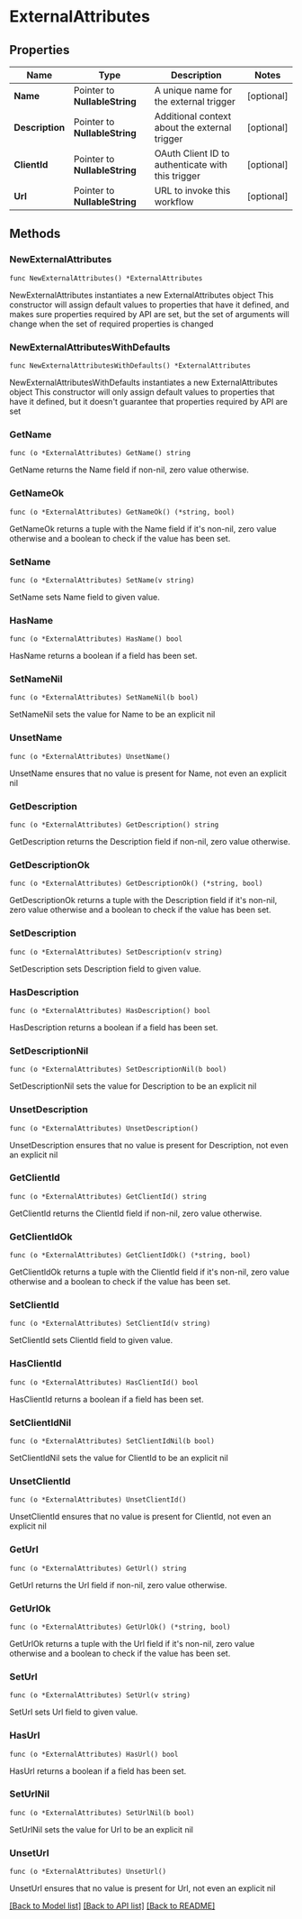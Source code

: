 # ExternalAttributes

## Properties

Name | Type | Description | Notes
------------ | ------------- | ------------- | -------------
**Name** | Pointer to **NullableString** | A unique name for the external trigger | [optional] 
**Description** | Pointer to **NullableString** | Additional context about the external trigger | [optional] 
**ClientId** | Pointer to **NullableString** | OAuth Client ID to authenticate with this trigger | [optional] 
**Url** | Pointer to **NullableString** | URL to invoke this workflow | [optional] 

## Methods

### NewExternalAttributes

`func NewExternalAttributes() *ExternalAttributes`

NewExternalAttributes instantiates a new ExternalAttributes object
This constructor will assign default values to properties that have it defined,
and makes sure properties required by API are set, but the set of arguments
will change when the set of required properties is changed

### NewExternalAttributesWithDefaults

`func NewExternalAttributesWithDefaults() *ExternalAttributes`

NewExternalAttributesWithDefaults instantiates a new ExternalAttributes object
This constructor will only assign default values to properties that have it defined,
but it doesn't guarantee that properties required by API are set

### GetName

`func (o *ExternalAttributes) GetName() string`

GetName returns the Name field if non-nil, zero value otherwise.

### GetNameOk

`func (o *ExternalAttributes) GetNameOk() (*string, bool)`

GetNameOk returns a tuple with the Name field if it's non-nil, zero value otherwise
and a boolean to check if the value has been set.

### SetName

`func (o *ExternalAttributes) SetName(v string)`

SetName sets Name field to given value.

### HasName

`func (o *ExternalAttributes) HasName() bool`

HasName returns a boolean if a field has been set.

### SetNameNil

`func (o *ExternalAttributes) SetNameNil(b bool)`

 SetNameNil sets the value for Name to be an explicit nil

### UnsetName
`func (o *ExternalAttributes) UnsetName()`

UnsetName ensures that no value is present for Name, not even an explicit nil
### GetDescription

`func (o *ExternalAttributes) GetDescription() string`

GetDescription returns the Description field if non-nil, zero value otherwise.

### GetDescriptionOk

`func (o *ExternalAttributes) GetDescriptionOk() (*string, bool)`

GetDescriptionOk returns a tuple with the Description field if it's non-nil, zero value otherwise
and a boolean to check if the value has been set.

### SetDescription

`func (o *ExternalAttributes) SetDescription(v string)`

SetDescription sets Description field to given value.

### HasDescription

`func (o *ExternalAttributes) HasDescription() bool`

HasDescription returns a boolean if a field has been set.

### SetDescriptionNil

`func (o *ExternalAttributes) SetDescriptionNil(b bool)`

 SetDescriptionNil sets the value for Description to be an explicit nil

### UnsetDescription
`func (o *ExternalAttributes) UnsetDescription()`

UnsetDescription ensures that no value is present for Description, not even an explicit nil
### GetClientId

`func (o *ExternalAttributes) GetClientId() string`

GetClientId returns the ClientId field if non-nil, zero value otherwise.

### GetClientIdOk

`func (o *ExternalAttributes) GetClientIdOk() (*string, bool)`

GetClientIdOk returns a tuple with the ClientId field if it's non-nil, zero value otherwise
and a boolean to check if the value has been set.

### SetClientId

`func (o *ExternalAttributes) SetClientId(v string)`

SetClientId sets ClientId field to given value.

### HasClientId

`func (o *ExternalAttributes) HasClientId() bool`

HasClientId returns a boolean if a field has been set.

### SetClientIdNil

`func (o *ExternalAttributes) SetClientIdNil(b bool)`

 SetClientIdNil sets the value for ClientId to be an explicit nil

### UnsetClientId
`func (o *ExternalAttributes) UnsetClientId()`

UnsetClientId ensures that no value is present for ClientId, not even an explicit nil
### GetUrl

`func (o *ExternalAttributes) GetUrl() string`

GetUrl returns the Url field if non-nil, zero value otherwise.

### GetUrlOk

`func (o *ExternalAttributes) GetUrlOk() (*string, bool)`

GetUrlOk returns a tuple with the Url field if it's non-nil, zero value otherwise
and a boolean to check if the value has been set.

### SetUrl

`func (o *ExternalAttributes) SetUrl(v string)`

SetUrl sets Url field to given value.

### HasUrl

`func (o *ExternalAttributes) HasUrl() bool`

HasUrl returns a boolean if a field has been set.

### SetUrlNil

`func (o *ExternalAttributes) SetUrlNil(b bool)`

 SetUrlNil sets the value for Url to be an explicit nil

### UnsetUrl
`func (o *ExternalAttributes) UnsetUrl()`

UnsetUrl ensures that no value is present for Url, not even an explicit nil

[[Back to Model list]](../README.md#documentation-for-models) [[Back to API list]](../README.md#documentation-for-api-endpoints) [[Back to README]](../README.md)


